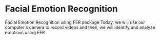 # Facial Emotion Recognition 

Facial Emotion Recognition using FER package
Today, we will use our computer's camera to record videos and then, we will identify and analyze emotions using FER
